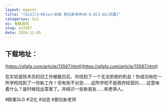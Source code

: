 ```yaml
---
layout: mypost
title: "[SLG][3-06]pc+安装 那位新老师v0.6.0[3.6G/迅雷]"
categories: SLG
os: 电脑游戏
slug: a13567
date: 2024-11-05
---
```


## 下载地址：

[https://qfafa.com/article/13567.html](https://qfafa.com/article/13567.html)

在实验室技术员的旧工作被裁员后，你找到了一个无法拒绝的机会！你成功地在一所学校找到了一份新工作！但有些不对劲……这所学校不是政府经营的……这意味着什么？是时候找出答案了。并结识一些新朋友……和老熟人。

\#欧美SLG #汉化 #动态 #那位新老师